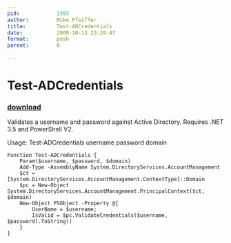 ```yaml
---
pid:            1393
author:         Mike Pfeiffer
title:          Test-ADCredentials
date:           2009-10-13 23:29:47
format:         posh
parent:         0

---
```


# Test-ADCredentials

### [download](//scripts/1393.ps1)

Validates a username and password against Active Directory. Requires .NET 3.5 and PowerShell V2.

Usage:
Test-ADCredentials username password domain

```posh
Function Test-ADCredentials {
	Param($username, $password, $domain)
	Add-Type -AssemblyName System.DirectoryServices.AccountManagement
	$ct = [System.DirectoryServices.AccountManagement.ContextType]::Domain
	$pc = New-Object System.DirectoryServices.AccountManagement.PrincipalContext($ct, $domain)
	New-Object PSObject -Property @{
		UserName = $username;
		IsValid = $pc.ValidateCredentials($username, $password).ToString()
	}
}
```
